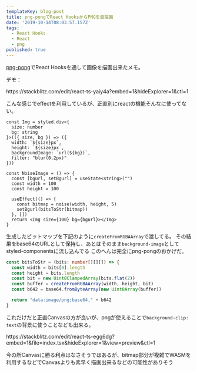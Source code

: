 ```yaml
---
templateKey: blog-post
title: png-pongでReact HooksからPNGを直描画
date: '2019-10-14T08:03:57.157Z'
tags: 
  - React Hooks
  - React
  - png
published: true
---
```


[png-pong](https://github.com/gdnmobilelab/png-pong)でReact Hooksを通して画像を描画出来たメモ。

デモ：

<sb-iframe>
  https://stackblitz.com/edit/react-ts-yaiy4a?embed=1&hideExplorer=1&ctl=1
</sb-iframe>

<!-- <iframe width="100%" height="300px" src="https://stackblitz.com/edit/react-ts-yaiy4a?embed=1&hideExplorer=1"></iframe> -->

こんな感じでeffectを利用しているが、正直別にreactの機能そんなに使ってない。

```tsx
const Img = styled.div<{
  size: number
  bg: string
}>(({ size, bg }) => ({
  width: `${size}px`,
  height: `${size}px`,
  backgroundImage: `url(${bg})`,
  filter: "blur(0.2px)"
}))

const NoiseImage = () => {
  const [bgurl, setBgurl] = useState<string>("")
  const width = 100
  const height = 100

  useEffect(() => {
    const bitmap = noise(width, height, 5)
    setBgurl(bitsToStr(bitmap))
  }, [])
  return <Img size={100} bg={bgurl}></Img>
}
```

生成したビットマップを下記のように`createFromRGBAArray`で渡してる。
その結果をbase64のURLとして保持し、あとはそのまま`background-image`としてstyled-componentsに流し込んでる
このへんは完全にpng-pongのおかげだ。

```ts
const bitsToStr = (bits: number[][][]) => {
  const width = bits[0].length
  const height = bits.length
  const bit = new Uint8ClampedArray(bits.flat(2))
  const buffer = createFromRGBAArray(width, height, bit)
  const b642 = base64.fromByteArray(new Uint8Array(buffer))

  return "data:image/png;base64," + b642
}
```

これだけだと正直Canvasの方が良いが、pngが使えることで`background-clip: text`の背景に使うことなども出来る。

<sb-iframe>
  https://stackblitz.com/edit/react-ts-egg6dg?embed=1&file=index.tsx&hideExplorer=1&view=preview&ctl=1
</sb-iframe>


今の所Canvasに勝る利点はなさそうではあるが、bitmap部分が複雑でWASMを利用するなどでCanvasよりも素早く描画出来るなどの可能性がありそう